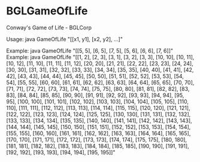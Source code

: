 # BGLGameOfLife
Conway's Game of Life - BGLCorp



Usage: java GameOfLife "[[x1, y1], [x2, y2], ...]"

Example: java GameOfLife "[[5, 5], [6, 5], [7, 5], [5, 6], [6, 6], [7, 6]]"
Example: java GameOfLife "[[1, 2], [2, 3], [3, 1], [3, 2], [3, 3], [10, 10], [10, 11], [10, 12], [11, 10], [11, 11], [11, 12], [20, 20], [21, 21], [22, 22], [23, 23], [24, 24], [30, 30], [31, 31], [32, 32], [33, 33], [34, 34], [35, 35], [40, 40], [41, 41], [42, 42], [43, 43], [44, 44], [45, 45], [50, 50], [51, 51], [52, 52], [53, 53], [54, 54], [55, 55], [60, 60], [61, 61], [62, 62], [63, 63], [64, 64], [65, 65], [70, 70], [71, 71], [72, 72], [73, 73], [74, 74], [75, 75], [80, 80], [81, 81], [82, 82], [83, 83], [84, 84], [85, 85], [90, 90], [91, 91], [92, 92], [93, 93], [94, 94], [95, 95], [100, 100], [101, 101], [102, 102], [103, 103], [104, 104], [105, 105], [110, 110], [111, 111], [112, 112], [113, 113], [114, 114], [115, 115], [120, 120], [121, 121], [122, 122], [123, 123], [124, 124], [125, 125], [130, 130], [131, 131], [132, 132], [133, 133], [134, 134], [135, 135], [140, 140], [141, 141], [142, 142], [143, 143], [144, 144], [145, 145], [150, 150], [151, 151], [152, 152], [153, 153], [154, 154], [155, 155], [160, 160], [161, 161], [162, 162], [163, 163], [164, 164], [165, 165], [170, 170], [171, 171], [172, 172], [173, 173], [174, 174], [175, 175], [180, 180], [181, 181], [182, 182], [183, 183], [184, 184], [185, 185], [190, 190], [191, 191], [192, 192], [193, 193], [194, 194], [195, 195]]"

